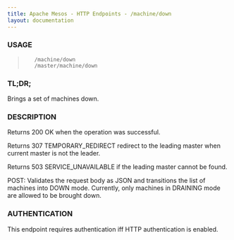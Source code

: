 ```yaml
---
title: Apache Mesos - HTTP Endpoints - /machine/down
layout: documentation
---
```

<!--- This is an automatically generated file. DO NOT EDIT! --->

### USAGE ###
>        /machine/down
>        /master/machine/down

### TL;DR; ###
Brings a set of machines down.

### DESCRIPTION ###
Returns 200 OK when the operation was successful.

Returns 307 TEMPORARY_REDIRECT redirect to the leading master when
current master is not the leader.

Returns 503 SERVICE_UNAVAILABLE if the leading master cannot be
found.

POST: Validates the request body as JSON and transitions
  the list of machines into DOWN mode.  Currently, only
  machines in DRAINING mode are allowed to be brought down.


### AUTHENTICATION ###
This endpoint requires authentication iff HTTP authentication is
enabled.